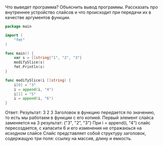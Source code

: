 Что выведет программа? Объяснить вывод программы. Рассказать про внутреннее устройство слайсов и что происходит при передачи их в качестве аргументов функции.

```go
package main

import (
	"fmt"
)

func main() {
	var s = []string{"1", "2", "3"}
	modifySlice(s)
	fmt.Println(s)
}

func modifySlice(i []string) {
	i[0] = "3"
	i = append(i, "4")
	i[1] = "5"
	i = append(i, "6")
}
```

Ответ:
Результат: 3 2 3
Заголовок в функцию передается по значению, то есть мы работаем в функции с его копией.
Первый элемент слайса заменяется на 3 результат: {"3", "2", "3"}
При 	i = append(i, "4") слайс пересоздается, с капасити 6 и его изменения не отражаюься на исходном слайсе
Cлайс представляет собой структуру заголовок, содержащую три поля: ссылку на массив, длину и емкость.
